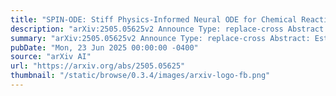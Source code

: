 ```yaml
---
title: "SPIN-ODE: Stiff Physics-Informed Neural ODE for Chemical Reaction Rate Estimation"
description: "arXiv:2505.05625v2 Announce Type: replace-cross Abstract: Estimating rate coefficients from complex chemical reactions is essential for advancing detailed chemistry. However, the stiffness inherent in real-world atmospheric chemistry systems poses severe challenges, leading to training instability and poor convergence that hinder effective rate coefficient estimation using learning-based approaches. To address this, we propose a Stiff Physics-Informed Neural ODE framework (SPIN-ODE) for chemical reaction modelling. Our method introduces a three-stage optimisation process: first, a latent neural ODE learns the continuous and differentiable trajectory between chemical concentrations and their time derivatives; second, an explicit Chemical Reaction Neural Network (CRNN) extracts the underlying rate coefficients based on the learned dynamics; and third, fine-tune CRNN using a neural ODE solver to further improve rate coefficient estimation. Extensive experiments on both synthetic and newly proposed real-world datasets validate the effectiveness and robustness of our approach. As the first work on stiff Neural ODEs for chemical rate coefficient discovery, our study opens promising directions for integrating neural networks with detailed chemistry."
summary: "arXiv:2505.05625v2 Announce Type: replace-cross Abstract: Estimating rate coefficients from complex chemical reactions is essential for advancing detailed chemistry. However, the stiffness inherent in real-world atmospheric chemistry systems poses severe challenges, leading to training instability and poor convergence that hinder effective rate coefficient estimation using learning-based approaches. To address this, we propose a Stiff Physics-Informed Neural ODE framework (SPIN-ODE) for chemical reaction modelling. Our method introduces a three-stage optimisation process: first, a latent neural ODE learns the continuous and differentiable trajectory between chemical concentrations and their time derivatives; second, an explicit Chemical Reaction Neural Network (CRNN) extracts the underlying rate coefficients based on the learned dynamics; and third, fine-tune CRNN using a neural ODE solver to further improve rate coefficient estimation. Extensive experiments on both synthetic and newly proposed real-world datasets validate the effectiveness and robustness of our approach. As the first work on stiff Neural ODEs for chemical rate coefficient discovery, our study opens promising directions for integrating neural networks with detailed chemistry."
pubDate: "Mon, 23 Jun 2025 00:00:00 -0400"
source: "arXiv AI"
url: "https://arxiv.org/abs/2505.05625"
thumbnail: "/static/browse/0.3.4/images/arxiv-logo-fb.png"
---
```


